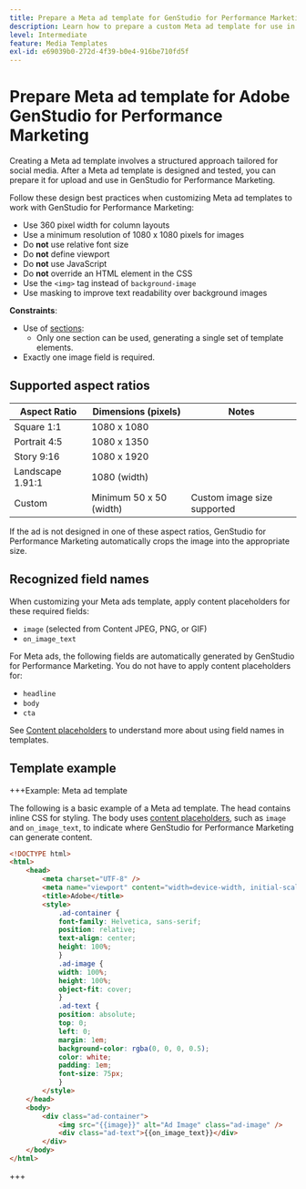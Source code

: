 ```yaml
---
title: Prepare a Meta ad template for GenStudio for Performance Marketing
description: Learn how to prepare a custom Meta ad template for use in Adobe GenStudio for Performance Marketing.
level: Intermediate
feature: Media Templates
exl-id: e69039b0-272d-4f39-b0e4-916be710fd5f
---
```

# Prepare Meta ad template for Adobe GenStudio for Performance Marketing

Creating a Meta ad template involves a structured approach tailored for social media. After a Meta ad template is designed and tested, you can prepare it for upload and use in GenStudio for Performance Marketing.

Follow these design best practices when customizing Meta ad templates to work with GenStudio for Performance Marketing:

- Use 360 pixel width for column layouts
- Use a minimum resolution of 1080 x 1080 pixels for images
- Do **not** use relative font size
- Do **not** define viewport
- Do **not** use JavaScript
- Do **not** override an HTML element in the CSS
- Use the `<img>` tag instead of `background-image`
- Use masking to improve text readability over background images

**Constraints**:

- Use of [sections](/help/user-guide/content/customize-template.md#sections-or-groups):
   - Only one section can be used, generating a single set of template elements.
- Exactly one image field is required.

## Supported aspect ratios

| Aspect Ratio     | Dimensions (pixels)        | Notes                        |
|------------------|----------------------------|------------------------------|
| Square 1:1       | 1080 x 1080                |                              |
| Portrait 4:5     | 1080 x 1350                |                              |
| Story 9:16       | 1080 x 1920                |                              |
| Landscape 1.91:1 | 1080 (width)               |                              |
| Custom           | Minimum 50 x 50 (width)    | Custom image size supported  |

If the ad is not designed in one of these aspect ratios, GenStudio for Performance Marketing automatically crops the image into the appropriate size.

## Recognized field names

When customizing your Meta ads template, apply content placeholders for these required fields:

- `image` (selected from Content JPEG, PNG, or GIF)
- `on_image_text`

For Meta ads, the following fields are automatically generated by GenStudio for Performance Marketing. You do not have to apply content placeholders for:

- `headline`
- `body`
- `cta`

See [Content placeholders](/help/user-guide/content/customize-template.md#content-placeholders) to understand more about using field names in templates.

## Template example

+++Example: Meta ad template

<!-- Does this need to be a precise size? -->

The following is a basic example of a Meta ad template. The head contains inline CSS for styling. The body uses [content placeholders](#content-placeholders), such as `image` and `on_image_text`, to indicate where GenStudio for Performance Marketing can generate content.

```html {line-numbers="true" highlight="33"}
<!DOCTYPE html>
<html>
    <head>
        <meta charset="UTF-8" />
        <meta name="viewport" content="width=device-width, initial-scale=1.0" />
        <title>Adobe</title>
        <style>
            .ad-container {
            font-family: Helvetica, sans-serif;
            position: relative;
            text-align: center;
            height: 100%;
            }
            .ad-image {
            width: 100%;
            height: 100%;
            object-fit: cover;
            }
            .ad-text {
            position: absolute;
            top: 0;
            left: 0;
            margin: 1em;
            background-color: rgba(0, 0, 0, 0.5);
            color: white;
            padding: 1em;
            font-size: 75px;
            }
        </style>
    </head>
    <body>
        <div class="ad-container">
            <img src="{{image}}" alt="Ad Image" class="ad-image" />
            <div class="ad-text">{{on_image_text}}</div>
        </div>
    </body>
</html>
```

+++
